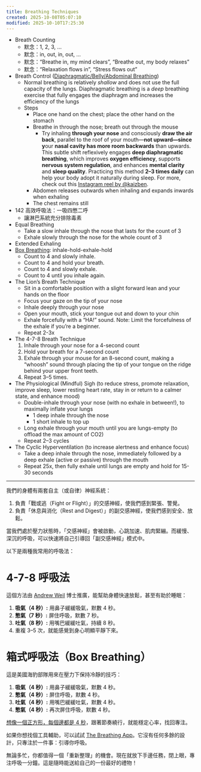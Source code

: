 ```yaml
---
title: Breathing Techniques
created: 2025-10-08T05:07:10
modified: 2025-10-10T17:25:30
---
```


* Breath Counting
	* 默念：1, 2, 3, …
	* 默念：in, out, in, out, …
	* 默念：“Breathe in, my mind clears”, “Breathe out, my body relaxes”
	* 默念：“Relaxation flows in”, “Stress flows out”
* Breath Control ([Diaphragmatic/Belly/Abdominal Breathing](https://www.medicalnewstoday.com/articles/diaphragmatic-breathing))
	* Normal breathing is relatively _shallow_ and does not use the full capacity of the lungs. Diaphragmatic breathing is a _deep_ breathing exercise that fully engages the diaphragm and increases the efficiency of the lungs
	* Steps
		* Place one hand on the chest; place the other hand on the stomach
		* Breathe in through the nose; breath out through the mouse
			* Try inhaling **through your nose** and consciously **draw the air back**, parallel to the roof of your mouth—**not upward—since y**our **nasal cavity has more room backwards** than upwards. This subtle shift reflexively engages **deep diaphragmatic breathing**, which improves **oxygen efficiency**, supports **nervous system regulation**, and enhances **mental clarity** and **sleep quality**. Practicing this method **2–3 times daily** can help your body adopt it naturally during sleep. For more, check out this [Instagram reel by @kaizben](https://www.instagram.com/reel/DKyvmGzPAbQ/?igsh=b3YwYXI1MHc0a2J0).
		* Abdomen releases outwards when inhaling and expands inwards when exhaling
		* The chest remains still
* 142 高效呼吸法：一吸四憋二呼
	* 讓淋巴系統充分排除毒素
* Equal Breathing
	* Take a slow inhale through the nose that lasts for the count of 3
	* Exhale slowly through the nose for the whole count of 3
* Extended Exhaling
* [Box Breathing](https://sketchplanations.com/box-breathing): inhale-hold-exhale-hold
	* Count to 4 and slowly inhale.
	* Count to 4 and hold your breath.
	* Count to 4 and slowly exhale.
	* Count to 4 until you inhale again.
* The Lion’s Breath Technique
	* Sit in a comfortable position with a slight forward lean and your hands on the floor
	* Focus your gaze on the tip of your nose
	* Inhale deeply through your nose
	* Open your mouth, stick your tongue out and down to your chin
	* Exhale forcefully with a “HA!” sound. Note: Limit the forcefulness of the exhale if you’re a beginner.
	* Repeat 2-3x
* The 4-7-8 Breath Technique
	1. Inhale through your nose for a 4-second count
	2. Hold your breath for a 7-second count
	3. Exhale through your mouse for an 8-second count, making a “whoosh” sound through placing the tip of your tongue on the ridge behind your upper front teeth.
	4. Repeat 3–5 times.
* The Physiological (Mindful) Sigh (to reduce stress, promote relaxation, improve sleep, lower resting heart rate, stay in or return to a calmer state, and enhance mood)
	* Double-inhale through your nose (with no exhale in between!), to maximally inflate your lungs
		* 1 deep inhale through the nose
		* 1 short inhale to top up
	* Long exhale through your mouth until you are lungs-empty (to offload the max amount of CO2)
	* Repeat 2–3 cycles
* The Cyclic Hyperventilation (to increase alertness and enhance focus)
	* Take a deep inhale through the nose, immediately followed by a deep exhale (active or passive) through the mouth
	* Repeat 25x, then fully exhale until lungs are empty and hold for 15-30 seconds

---

我們的身體有兩套自主（或自律）神經系統：

1. 負責「戰或逃（Fight or Flight）」的交感神經，使我們感到緊張、警覺。
2. 負責「休息與消化（Rest and Digest）」的副交感神經，使我們感到安全、放鬆。

當我們處於壓力狀態時，「交感神經」會被啟動，心跳加速、肌肉緊繃。而緩慢、深沉的呼吸，可以快速將自己引導回「副交感神經」模式中。

以下是兩種我常用的呼吸法：

# 4-7-8 呼吸法

這個方法由 [Andrew Weil](https://www.drweil.com/videos-features/videos/breathing-exercises-4-7-8-breath/) 博士推廣，能幫助身體快速放鬆，甚至有助於睡眠：

1. **吸氣（4 秒）:** 用鼻子緩緩吸氣，默數 4 秒。
2. **憋氣（7 秒）:** 屏住呼吸，默數 7 秒。
3. **吐氣（8 秒）:** 用嘴巴緩緩吐氣，持續 8 秒。
4. 重複 3–5 次，就能感覺到身心明顯平靜下來。

# 箱式呼吸法（Box Breathing）

這是美國海豹部隊用來在壓力下保持冷靜的技巧：

1. **吸氣（4 秒）:** 用鼻子緩緩吸氣，默數 4 秒。
2. **憋氣（4 秒）:** 屏住呼吸，默數 4 秒。
3. **吐氣（4 秒）:** 用嘴巴緩緩吐氣，默數 4 秒。
4. **憋氣（4 秒）:** 再次屏住呼吸，默數 4 秒。

[想像一個正方形，每個邊都是 4 秒](https://sketchplanations.com/box-breathing)，跟著節奏繞行，就能穩定心率，找回專注。

如果你想找個工具輔助，可以試試 [The Breathing App](https://www.thebreathing.app/)。它沒有任何多餘的設計，只專注於一件事：引導你呼吸。

無論多忙，你都值得一個「重新整理」的機會。現在就放下手邊任務，閉上眼，專注呼吸一分鐘。這是隨時能送給自己的一份最好的禮物！
